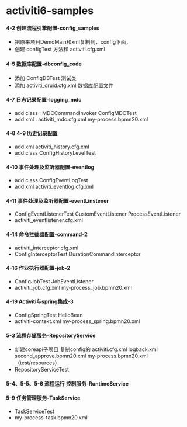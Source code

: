 # activiti6-samples

#### 4-2 创建流程引擎配置-config_samples
- 把原来项目DemoMain和xml复制到，config下面，
- 创建 configTest 方法和 activiti.cfg.xml

#### 4-5 数据库配置-dbconfig_code 
- 添加 ConfigDBTest 测试类
- 添加 activiti_druid.cfg.xml 数据库配置文件

#### 4-7 日志记录配置-logging_mdc
- add class : MDCCommandInvoker ConfigMDCTest
- add xml : activiti_mdc.cfg.xml my-process.bpmn20.xml

#### 4-8 4-9 历史记录配置
- add xml activiti_history.cfg.xml
- add class ConfigHistoryLevelTest

#### 4-10 事件处理及监听器配置-eventlog
- add class ConfigEventLogTest
- add xml activiti_eventlog.cfg.xml

#### 4-11 事件处理及监听器配置-eventLinstener
- ConfigEventListenerTest CustomEventListener ProcessEventListener
- activiti_eventlistener.cfg.xml

#### 4-14 命令拦截器配置-command-2 
- activiti_interceptor.cfg.xml
- ConfigInterceptorTest DurationCommandInterceptor
  
#### 4-16 作业执行器配置-job-2
- ConfigJobTest JobEventListener
- activiti_job.cfg.xml my-process_job.bpmn20.xml

#### 4-19 Activiti与spring集成-3
- ConfigSpringTest HelloBean
- activiti-context.xml my-process_spring.bpmn20.xml

#### 5-3 流程存储服务-RepositoryService
- 新建coreapi子项目 复制config的 activiti.cfg.xml logback.xml second_approve.bpmn20.xml my-process.bpmn20.xml（test/resources）
- RepositoryServiceTest

#### 5-4、5-5、5-6 流程运行 控制服务-RuntimeService

#### 5-9 任务管理服务-TaskService
- TaskServiceTest
- my-process-task.bpmn20.xml
